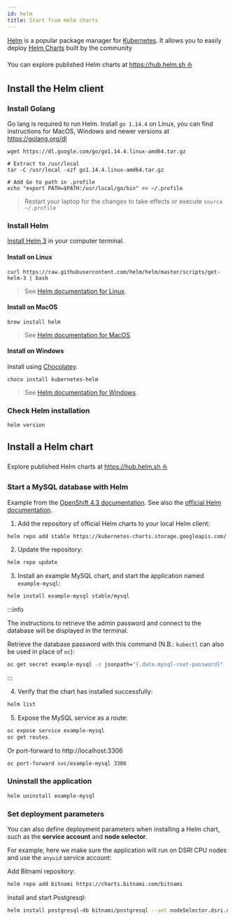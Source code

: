 ```yaml
---
id: helm
title: Start from Helm charts
---
```


[Helm](https://helm.sh/) is a popular package manager for [Kubernetes](https://kubernetes.io/). It allows you to easily deploy [Helm Charts](https://hub.helm.sh/) built by the community

You can explore published Helm charts at [https://hub.helm.sh ⛵](https://hub.helm.sh) 

## Install the Helm client

### Install Golang

Go lang is required to run Helm. Install `go 1.14.4` on Linux, you can find instructions for MacOS, Windows and newer versions at https://golang.org/dl

```shell
wget https://dl.google.com/go/go1.14.4.linux-amd64.tar.gz

# Extract to /usr/local
tar -C /usr/local -xzf go1.14.4.linux-amd64.tar.gz

# Add Go to path in .profile
echo "export PATH=$PATH:/usr/local/go/bin" >> ~/.profile
```

> Restart your laptop for the changes to take effects or execute `source ~/.profile`

### Install Helm

[Install Helm 3](https://helm.sh/docs/intro/install/) in your computer terminal.

#### Install on Linux

```shell
curl https://raw.githubusercontent.com/helm/helm/master/scripts/get-helm-3 | bash
```

> See [Helm documentation for Linux](https://helm.sh/docs/intro/install/#from-the-binary-releases).

#### Install on MacOS

```shell
brew install helm
```

> See [Helm documentation for MacOS](https://helm.sh/docs/intro/install/#from-homebrew-macos).

#### Install on Windows

Install using [Chocolatey](https://chocolatey.org/).

```shell
choco install kubernetes-helm
```

> See [Helm documentation for Windows](https://helm.sh/docs/intro/install/#from-chocolatey-windows).

### Check Helm installation

```shell
helm version
```

## Install a Helm chart

Explore published Helm charts at [https://hub.helm.sh ⛵](https://hub.helm.sh)

### Start a MySQL database with Helm

Example from the [OpenShift 4.3 documentation](https://docs.openshift.com/container-platform/4.3/cli_reference/helm_cli/getting-started-with-helm-on-openshift-container-platform.html). See also the [official Helm documentation](https://helm.sh/docs/intro/using_helm/).

1. Add the repository of official Helm charts to your local Helm client:

```bash
helm repo add stable https://kubernetes-charts.storage.googleapis.com/
```

2. Update the repository:

```bash
helm repo update
```

3. Install an example MySQL chart, and start the application named `example-mysql`:

```bash
helm install example-mysql stable/mysql
```

:::info

The instructions to retrieve the admin password and connect to the database will be displayed in the terminal. 

Retrieve the database password with this command (N.B.: `kubectl` can also be used in place of `oc`):

```bash
oc get secret example-mysql -o jsonpath="{.data.mysql-root-password}" | base64 --decode; echo
```

:::

4. Verify that the chart has installed successfully:

```bash
helm list
```

5. Expose the MySQL service as a route:

```bash
oc expose service example-mysql
oc get routes
```

Or port-forward to http://localhost:3306

```bash
oc port-forward svc/example-mysql 3306
```

### Uninstall the application

```bash
helm uninstall example-mysql
```

### Set deployment parameters

You can also define deployment parameters when installing a Helm chart, such as the **service account** and **node selector**. 

For example, here we make sure the application will run on DSRI CPU nodes and use the `anyuid` service account:

Add Bitnami repository:

```bash
helm repo add bitnami https://charts.bitnami.com/bitnami
```

Install and start Postgresql:

```bash
helm install postgresql-db bitnami/postgresql --set nodeSelector.dsri.unimaas.nl/cpu=true --set serviceAccount.name=anyuid
```



